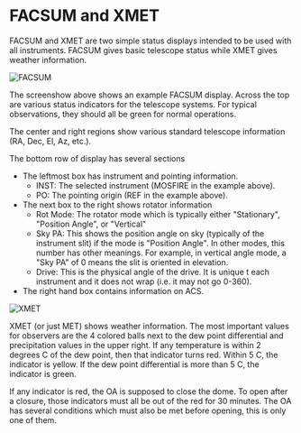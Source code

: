 # FACSUM and XMET

FACSUM and XMET are two simple status displays intended to be used with all instruments.  FACSUM gives basic telescope status while XMET gives weather information.

![FACSUM](FACSUM.png)

The screenshow above shows an example FACSUM display.  Across the top are various status indicators for the telescope systems.  For typical observations, they should all be green for normal operations.

The center and right regions show various standard telescope information (RA, Dec, El, Az, etc.).

The bottom row of display has several sections

* The leftmost box has instrument and pointing information.
    * INST: The selected instrument (MOSFIRE in the example above).
    * PO: The pointing origin (REF in the example above).
* The next box to the right shows rotator information
    * Rot Mode: The rotator mode which is typically either "Stationary", "Position Angle", or "Vertical"
    * Sky PA: This shows the position angle on sky (typically of the instrument slit) if the mode is "Position Angle".  In other modes, this number has other meanings.  For example, in vertical angle mode, a "Sky PA" of 0 means the slit is oriented in elevation.
    * Drive: This is the physical angle of the drive.  It is unique t each instrument and it does not wrap (i.e. it may not go 0-360).
* The right hand box contains information on ACS.

![XMET](XMET.png)

XMET (or just MET) shows weather information.  The most important values for observers are the 4 colored balls next to the dew point differential and precipitation values in the upper right.  If any temperature is within 2 degrees C of the dew point, then that indicator turns red.  Within 5 C, the indicator is yellow.  If the dew point differential is more than 5 C, the indicator is green.

If any indicator is red, the OA is supposed to close the dome.  To open after a closure, those indicators must all be out of the red for 30 minutes.  The OA has several conditions which must also be met before opening, this is only one of them.
